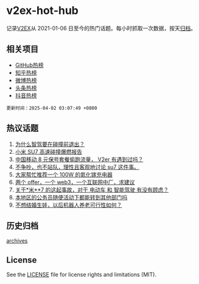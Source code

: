 # v2ex-hot-hub

 记录[V2EX](https://www.v2ex.com/)从 2021-01-06 日至今的热门话题。每小时抓取一次数据，按天[归档](archives)。
 
 ## 相关项目

- [GitHub热榜](https://github.com/snaildev/github-hot-hub)
- [知乎热榜](https://github.com/snaildev/zhihu-hot-hub)
- [微博热榜](https://github.com/snaildev/weibo-hot-hub)
- [头条热榜](https://github.com/snaildev/toutiao-hot-hub)
- [抖音热榜](https://github.com/snaildev/douyin-hot-hub)


 `更新时间：2025-04-02 03:07:49 +0800`

## 热议话题

1. [为什么智驾要在碰撞前退出？](https://www.v2ex.com/t/1122560)
1. [小米 SU7 高速碰撞爆燃报告](https://www.v2ex.com/t/1122569)
1. [中国移动 8 元保号套餐偷跑流量， V2er 有遇到过吗？](https://www.v2ex.com/t/1122548)
1. [不争吵，也不站队，理性且客观地讨论 su7 这件事。](https://www.v2ex.com/t/1122622)
1. [大家帮忙推荐一个 100W 的氮化镓充电器](https://www.v2ex.com/t/1122457)
1. [两个 offer，一个 web3，一个互联网中厂，求建议](https://www.v2ex.com/t/1122446)
1. [关于*米**7 的这起事故，对于 电动车 和 智能驾驶 有没有顾虑？](https://www.v2ex.com/t/1122583)
1. [本地区的公务员随便活动下都能转到其他部门吗](https://www.v2ex.com/t/1122450)
1. [不想结婚生娃，以后机器人养老可行性如何？](https://www.v2ex.com/t/1122452)

## 历史归档

[archives](archives)

## License

See the [LICENSE](LICENSE) file for license rights and limitations (MIT).
